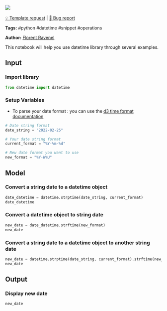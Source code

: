 <a href="https://app.naas.ai/user-redirect/naas/downloader?url=https://raw.githubusercontent.com/jupyter-naas/awesome-notebooks/master/Python/Python_Using_datetime_library.ipynb" target="_parent"><img src="https://naasai-public.s3.eu-west-3.amazonaws.com/open_in_naas.svg"/></a><br><br><a href="https://github.com/jupyter-naas/awesome-notebooks/issues/new?assignees=&labels=&template=template-request.md&title=Tool+-+Action+of+the+notebook+">💡 Template request</a> | <a href="https://github.com/jupyter-naas/awesome-notebooks/issues/new?assignees=&labels=&template=bug_report.md&title=">🚨 Bug report</a>

**Tags:** #python #datetime #snippet #operations

**Author:** [Florent Ravenel](https://www.linkedin.com/in/florent-ravenel/)

This notebook will help you use datetime library through several examples.

## Input

### Import library


```python
from datetime import datetime
```

### Setup Variables
- To parse your date format : you can use the [d3 time format documentation](https://github.com/d3/d3-time-format)


```python
# Date string format
date_string = "2022-02-25"

# Your date string format
current_format = "%Y-%m-%d"

# New date format you want to use
new_format = "%Y-W%U"
```

## Model

### Convert a string date to a datetime object


```python
date_datetime = datetime.strptime(date_string, current_format)
date_datetime
```

### Convert a datetime object to string date


```python
new_date = date_datetime.strftime(new_format)
new_date
```

### Convert a string date to a datetime object to another string date


```python
new_date = datetime.strptime(date_string, current_format).strftime(new_format)
new_date
```

## Output

### Display new date


```python
new_date
```
